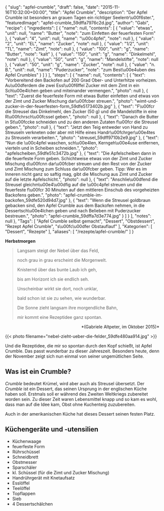 {
    "slug": "apfel-crumble",
    "draft": false,
    "date": "2015-11-16T10:32:00+00:00",
    "title": "Apfel Crumble",
    "description": "Der Apfel Crumble ist besonders an grauen Tagen ein richtiger Seelentr\u00f6ster.",
    "featuredImage": "apfel-crumble_59dffa7976c2d.jpg",
    "author": "Gabi",
    "recipe": {
        "ingredients": [
            {
                "name": null,
                "contents": [
                    {
                        "value": "etwas",
                        "unit": null,
                        "name": "Butter",
                        "note": "zum Einfetten der feuerfesten Form"
                    },
                    {
                        "value": "4",
                        "unit": null,
                        "name": "\u00c4pfel",
                        "note": null
                    },
                    {
                        "value": "2",
                        "unit": "EL",
                        "name": "Zucker",
                        "note": null
                    },
                    {
                        "value": "1\/2",
                        "unit": "TL",
                        "name": "Zimt",
                        "note": null
                    },
                    {
                        "value": "100",
                        "unit": "g",
                        "name": "Butter",
                        "note": "kalt"
                    },
                    {
                        "value": "150",
                        "unit": "g",
                        "name": "Dinkelmehl",
                        "note": null
                    },
                    {
                        "value": "50",
                        "unit": "g",
                        "name": "Mandelstifte",
                        "note": null
                    },
                    {
                        "value": "50",
                        "unit": "g",
                        "name": "Zucker",
                        "note": null
                    },
                    {
                        "value": "n. B.",
                        "unit": null,
                        "name": "Puderzucker",
                        "note": "zum Best\u00e4uben des Apfel Crumbles"
                    }
                ]
            }
        ],
        "steps": [
            {
                "name": null,
                "contents": [
                    {
                        "text": "Vorbereitend den Backofen auf 200 Grad Ober- und Unterhitze vorheizen. Au\u00dferdem die zwei Essl\u00f6ffel Zucker mit dem Zimt in ein Sch\u00e4lchen geben und miteinander vermengen.",
                        "photo": null
                    },
                    {
                        "text": "Zuerst die feuerfeste Form mit etwas Butter einfetten und etwas von der Zimt und Zucker Mischung dar\u00fcber streuen.",
                        "photo": "wimt-und-zucker-in-der-feuerfesten-form_59dfe5173402b.jpg"
                    },
                    {
                        "text": "F\u00fcr die Streusel das Dinkelmehl, den Zucker (50 g) und die Mandelstifte in eine R\u00fchrsch\u00fcssel geben.",
                        "photo": null
                    },
                    {
                        "text": "Danach die Butter in St\u00fccke schneiden und zu den anderen Zutaten f\u00fcr die Streusel geben.",
                        "photo": null
                    },
                    {
                        "text": "Jetzt den Teig entweder von Hand zu Streuseln verkneten oder aber mit Hilfe eines Handr\u00fchrger\u00e4tes zu Streuseln verarbeiten.",
                        "photo": "streusel_59dff9710b2e9.jpg"
                    },
                    {
                        "text": "Nun die \u00c4pfel waschen, sch\u00e4len, Kerngeh\u00e4use entfernen, vierteln und in Scheiben schneiden.",
                        "photo": "apfelscheiben_59dfe51c3472b.jpg"
                    },
                    {
                        "text": "Die Apfelscheiben dann in die feuerfeste Form geben. Schichtweise etwas von der Zimt und Zucker Mischung d\u00fcnn dar\u00fcber streuen und den Rest von der Zucker und Zimt Mischung zum Schluss dar\u00fcber geben. Tipp: Wer es im Inneren nicht ganz so saftig mag, gibt die Mischung aus Zimt und Zucker auf die letzte Apfelschicht.",
                        "photo": null
                    },
                    {
                        "text": "Anschlie\u00dfend die Streusel gleichm\u00e4\u00dfig auf die \u00c4pfel streuen und die feuerfeste f\u00fcr 30 Minuten auf den mittleren Einschub des vorgeheizten Backofens geben.",
                        "photo": "apfel-crumble-im-backofen_59dfe520d94d7.jpg"
                    },
                    {
                        "text": "Wenn die Streusel goldbraun gebacken sind, den Apfel Crumble aus dem Backofen nehmen, in die Dessertsch\u00e4lchen geben und nach Belieben mit Puderzucker bestreuen.",
                        "photo": "apfel-crumble_59dffa7d3e774.jpg"
                    }
                ]
            }
        ],
        "notes": null
    },
    "Tags": [
        "Apfel Crumble selbst gemacht",
        "Dessert",
        "Obstdessert",
        "Rezept Apfel Crumble",
        "s\u00fc\u00dfer Obstauflauf"
    ],
    "Kategorien": [
        "Dessert",
        "Rezepte"
    ],
    "aliases": [
        "\/rezepte\/apfel-crumble\/"
    ]
}

**Herbstmorgen**

> Langsam steigt der Nebel über das Feld,
>
> noch grau in grau erscheint die Morgenwelt.
>
> Knisternd über das bunte Laub ich geh,
>
> bis am Horizont ich sie endlich seh.
>
> Unscheinbar wirkt sie dort, noch unklar,
>
> bald schon ist sie zu sehen, wie wunderbar.
>
> Die Sonne zieht langsam ihre morgendliche Bahn,
>
> mir kommt eine Rezeptidee ganz spontan.

<p style="text-align: right;">
 *(Gabriele Altpeter, im Oktober 2015)*
</p>

{{< photo filename="nebel-zieht-ueber-die-felder_59dfe480aa914.jpg" >}}

Und die Rezeptidee, die mir so spontan durch den Kopf schießt, ist Apfel Crumble. Das passt wunderbar zu dieser Jahreszeit. Besonders heute, denn der November zeigt sich nun einmal von seiner ungemütlichen Seite.

## Was ist ein Crumble?

*Crumble* bedeutet Krümel, wird aber auch als Streusel übersetzt. Der *Crumble* ist ein Dessert, das seinen Ursprung in der englischen Küche haben soll. Erstmals soll er während des Zweiten Weltkriegs zubereitet worden sein. Zu dieser Zeit waren Lebensmittel knapp und so kam es wohl, dass man auf die Idee kam, Obst ohne Kuchenteig zuzubereiten.

Auch in der amerikanischen Küche hat dieses Dessert seinen festen Platz.

## Küchengeräte und -utensilien

 * Küchenwaage
 * feuerfeste Form
 * Rührschüssel
 * Schneidbrett
 * Obstmesser
 * Sparschäler
 * kl. Schüssel (für die Zimt und Zucker Mischung)
 * Handrührgerät mit Knetaufsatz
 * Esslöffel
 * Teelöffel
 * Topflappen
 * Sieb
 * 4 Dessertschälchen